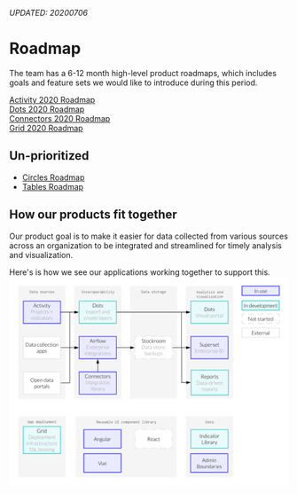 _UPDATED: 20200706_

# Roadmap

The team has a 6-12 month high-level product roadmaps, which includes goals and feature sets we would like to introduce during this period.

[Activity 2020 Roadmap](/start/roadmap/activity-roadmap.md)<br>
[Dots 2020 Roadmap](/start/roadmap/dots-roadmap.md)<br>
[Connectors 2020 Roadmap](/start/roadmap/connectors-roadmap.md)<br>
[Grid 2020 Roadmap](/start/roadmap/grid-roadmap.md)

## Un-prioritized

* [Circles Roadmap](https://github.com/hikaya/wiki/tree/ccc5bc2a36efd74ec633eff4a9812768a0f2950f/start/circles-roadmap.md)
* [Tables Roadmap](https://github.com/hikaya/wiki/tree/ccc5bc2a36efd74ec633eff4a9812768a0f2950f/start/tables-roadmap.md)

## How our products fit together

Our product goal is to make it easier for data collected from various sources across an organization to be integrated and streamlined for timely analysis and visualization.

Here's is how we see our applications working together to support this.
![](../../assets/20200626_product_flow.png)
